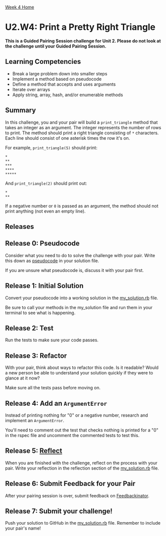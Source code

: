 [Week 4 Home](../)

# U2.W4: Print a Pretty Right Triangle

**This is a Guided Pairing Session challenge for Unit 2. Please do not look at the challenge until your Guided Pairing Session.**

## Learning Competencies
- Break a large problem down into smaller steps
- Implement a method based on pseudocode
- Define a method that accepts and uses arguments
- Iterate over arrays
- Apply string, array, hash, and/or enumerable methods

## Summary
In this challenge, you and your pair will build a `print_triangle` method that takes an integer as an argument. The integer represents the number of rows to print. The method should print a right triangle consisting of `*` characters. Each line should consist of one asterisk times the row it's on.

For example, `print_triangle(5)` should print:

```text
*
**
***
****
*****
```

And `print_triangle(2)` should print out:

```text
*
**
```

If a negative number or `0` is passed as an argument, the method should not print anything (not even an empty line).

## Releases

## Release 0: Pseudocode
Consider what you need to do to solve the challenge with your pair. Write this down as [pseudocode](https://github.com/Devbootcamp/phase-0-handbook/blob/master/coding-references/pseudocode.md) in your solution file.

If you are unsure what pseudocode is, discuss it with your pair first.

## Release 1: Initial Solution
Convert your pseudocode into a working solution in the [my_solution.rb](my_solution.rb) file.

Be sure to call your methods in the my_solution file and run them in your terminal to see what is happening.

## Release 2: Test
Run the tests to make sure your code passes.

## Release 3: Refactor
With your pair, think about ways to refactor this code. Is it readable? Would a new person be able to understand your solution quickly if they were to glance at it now?

Make sure all the tests pass before moving on.

## Release 4: Add an `ArgumentError`
Instead of printing nothing for "0" or a negative number, research and implement an `ArgumentError`.

You'll need to comment out the test that checks nothing is printed for a "0" in the rspec file and uncomment the commented tests to test this.

## Release 5: [Reflect](https://github.com/Devbootcamp/phase-0-handbook/blob/master/coding-references/reflection-guidelines.md)

When you are finished with the challenge, reflect on the process with your pair. Write your reflection in the reflection section of the [my_solution.rb](my_solution.rb) file.

## Release 6: Submit Feedback for your Pair
After your pairing session is over, submit feedback on [Feedbackinator](https://socrates.devbootcamp.com/feedback/new).

## Release 7: Submit your challenge!
Push your solution to GitHub in the [my_solution.rb](my_solution.rb) file. Remember to include your pair's name!
